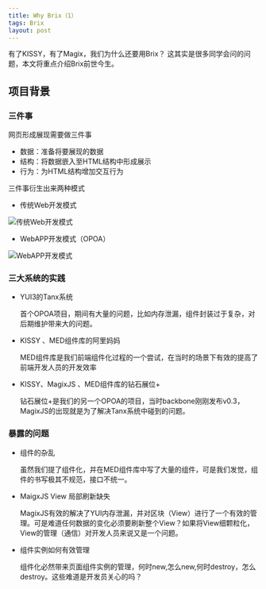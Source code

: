 ```yaml
---
title: Why Brix（1）
tags: Brix
layout: post
---
```


有了KISSY，有了Magix，我们为什么还要用Brix？
这其实是很多同学会问的问题，本文将重点介绍Brix前世今生。

## 项目背景

### 三件事

网页形成展现需要做三件事

* 数据：准备将要展现的数据
* 结构：将数据嵌入至HTML结构中形成展示
* 行为：为HTML结构增加交互行为

三件事衍生出来两种模式

* 传统Web开发模式

![传统Web开发模式](http://img03.taobaocdn.com/tps/i3/T173PHXoNpXXboY1wv-960-720.png)

* WebAPP开发模式（OPOA）

![WebAPP开发模式](http://img04.taobaocdn.com/tps/i4/T154_LXktgXXboY1wv-960-720.png)

### 三大系统的实践

 * YUI3的Tanx系统

	首个OPOA项目，期间有大量的问题，比如内存泄漏，组件封装过于复杂，对后期维护带来大的问题。
 	
 * KISSY 、MED组件库的阿里妈妈
	
	MED组件库是我们前端组件化过程的一个尝试，在当时的场景下有效的提高了前端开发人员的开发效率	

 * KISSY、MagixJS 、MED组件库的钻石展位+

	钻石展位+是我们的另一个OPOA的项目，当时backbone刚刚发布v0.3，MagixJS的出现就是为了解决Tanx系统中碰到的问题。


### 暴露的问题

 * 组件的杂乱
	
	虽然我们提了组件化，并在MED组件库中写了大量的组件，可是我们发觉，组件的书写极其不规范，接口不统一。

 * MaigxJS View 局部刷新缺失
	
	MagixJS有效的解决了YUI内存泄漏，并对区块（View）进行了一个有效的管理。可是难道任何数据的变化必须要刷新整个View？如果将View细颗粒化，View的管理（通信）对开发人员来说又是一个问题。
	
 * 组件实例如何有效管理

	组件化必然带来页面组件实例的管理，何时new,怎么new,何时destroy，怎么destroy。这些难道是开发员关心的吗？










